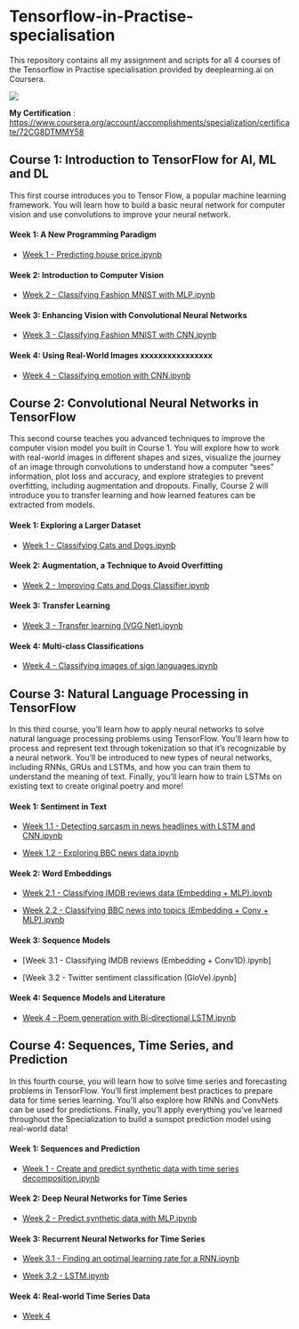 # Tensorflow-in-Practise-specialisation

This repository contains all my assignment and scripts for all 4 courses of the Tensorflow in Practise specialisation provided by deeplearning.ai on Coursera.

![](https://d2wvfoqc9gyqzf.cloudfront.net/content/uploads/2019/06/Website-TFSDesktopBanner.png)

**My Certification** : https://www.coursera.org/account/accomplishments/specialization/certificate/72CG8DTMMY58

## Course 1: Introduction to TensorFlow for AI, ML and DL

This first course introduces you to Tensor Flow, a popular machine learning framework. You will learn how to build a basic neural network for computer vision and use convolutions to improve your neural network.

#### Week 1: A New Programming Paradigm

- [Week 1 - Predicting house price.ipynb](https://github.com/polospeter/Tensorflow-in-Practise-specialisation/blob/main/Course%201%20-%20Introduction%20to%20TensorFlow%20for%20AI%2C%20ML%20and%20DL/Week%201/Exercise_1_House_Prices_Question.ipynb)

#### Week 2: Introduction to Computer Vision

- [Week 2 - Classifying Fashion MNIST with MLP.ipynb](https://github.com/polospeter/Tensorflow-in-Practise-specialisation/blob/main/Course%201%20-%20Introduction%20to%20TensorFlow%20for%20AI%2C%20ML%20and%20DL/Week%202/Exercise2-MNIST.ipynb)

#### Week 3: Enhancing Vision with Convolutional Neural Networks

- [Week 3 - Classifying Fashion MNIST with CNN.ipynb](https://github.com/polospeter/Tensorflow-in-Practise-specialisation/blob/main/Course%201%20-%20Introduction%20to%20TensorFlow%20for%20AI%2C%20ML%20and%20DL/Week%203/Excercise%203%20Question.ipynb)

#### Week 4: Using Real-World Images xxxxxxxxxxxxxxxx

- [Week 4 - Classifying emotion with CNN.ipynb](https://github.com/polospeter/Tensorflow-in-Practise-specialisation/blob/main/Course%201%20-%20Introduction%20to%20TensorFlow%20for%20AI%2C%20ML%20and%20DL/Week%204/Exercise4-Question.ipynb)

## Course 2: Convolutional Neural Networks in TensorFlow

This second course teaches you advanced techniques to improve the computer vision model you built in Course 1. You will explore how to work with real-world images in different shapes and sizes, visualize the journey of an image through convolutions to understand how a computer “sees” information, plot loss and accuracy, and explore strategies to prevent overfitting, including augmentation and dropouts. Finally, Course 2 will introduce you to transfer learning and how learned features can be extracted from models.

#### Week 1: Exploring a Larger Dataset

- [Week 1 - Classifying Cats and Dogs.ipynb](https://github.com/polospeter/Tensorflow-in-Practise-specialisation/blob/main/Course%202%20-%20Convolutional%20Neural%20Networks%20in%20TensorFlow/Week%201/Exercise_5_Answer.ipynb)

#### Week 2: Augmentation, a Technique to Avoid Overfitting

- [Week 2 - Improving Cats and Dogs Classifier.ipynb](https://github.com/polospeter/Tensorflow-in-Practise-specialisation/blob/main/Course%202%20-%20Convolutional%20Neural%20Networks%20in%20TensorFlow/Week%202/Copy_of_Exercise_6_Answer.ipynb)

#### Week 3: Transfer Learning

- [Week 3 - Transfer learning (VGG Net).ipynb](https://github.com/polospeter/Tensorflow-in-Practise-specialisation/blob/main/Course%202%20-%20Convolutional%20Neural%20Networks%20in%20TensorFlow/Week%203/Copy_of_Exercise_7_Answer.ipynb)

#### Week 4: Multi-class Classifications

- [Week 4 - Classifying images of sign languages.ipynb](https://github.com/polospeter/Tensorflow-in-Practise-specialisation/blob/main/Course%202%20-%20Convolutional%20Neural%20Networks%20in%20TensorFlow/Week%204/Copy_of_Exercise_8_Answer.ipynb)

## Course 3: Natural Language Processing in TensorFlow

In this third course, you’ll learn how to apply neural networks to solve natural language processing problems using TensorFlow. You’ll learn how to process and represent text through tokenization so that it’s recognizable by a neural network. You’ll be introduced to new types of neural networks, including RNNs, GRUs and LSTMs, and how you can train them to understand the meaning of text. Finally, you’ll learn how to train LSTMs on existing text to create original poetry and more!

#### Week 1: Sentiment in Text

- [Week 1.1 - Detecting sarcasm in news headlines with LSTM and CNN.ipynb](https://github.com/polospeter/Tensorflow-in-Practise-specialisation/blob/main/Course%203%20-%20Natural%20Language%20Processing%20in%20TensorFlow/Week%201/Course%203%20-%20Week%201%20-%20Exercise-Answer.ipynb)

- [Week 1.2 - Exploring BBC news data.ipynb](https://github.com/polospeter/Tensorflow-in-Practise-specialisation/blob/main/Course%203%20-%20Natural%20Language%20Processing%20in%20TensorFlow/Week%201/Course%203%20-%20Week%201%20-%20Lesson%203.ipynb)

#### Week 2: Word Embeddings

- [Week 2.1 - Classifying IMDB reviews data (Embedding + MLP).ipynb](https://github.com/polospeter/Tensorflow-in-Practise-specialisation/blob/main/Course%203%20-%20Natural%20Language%20Processing%20in%20TensorFlow/Week%202/Course%203%20-%20Week%202%20-%20Exercise-Answer.ipynb)

- [Week 2.2 - Classifying BBC news into topics (Embedding + Conv + MLP).ipynb](https://github.com/polospeter/Tensorflow-in-Practise-specialisation/blob/main/Course%203%20-%20Natural%20Language%20Processing%20in%20TensorFlow/Week%202/Course%203%20-%20Week%202%20-%20Exercise-Answer.ipynb)

#### Week 3: Sequence Models

- [Week 3.1 - Classifying IMDB reviews (Embedding + Conv1D).ipynb]

- [Week 3.2 - Twitter sentiment classification (GloVe).ipynb]

#### Week 4: Sequence Models and Literature

- [Week 4 - Poem generation with Bi-directional LSTM.ipynb](https://github.com/polospeter/Tensorflow-in-Practise-specialisation/blob/main/Course%203%20-%20Natural%20Language%20Processing%20in%20TensorFlow/Week%204/Course%203%20-%20Week%204%20-%20Exercise-Answer.ipynb)

## Course 4: Sequences, Time Series, and Prediction

In this fourth course, you will learn how to solve time series and forecasting problems in TensorFlow. You’ll first implement best practices to prepare data for time series learning. You’ll also explore how RNNs and ConvNets can be used for predictions. Finally, you’ll apply everything you’ve learned throughout the Specialization to build a sunspot prediction model using real-world data!

#### Week 1: Sequences and Prediction

- [Week 1 - Create and predict synthetic data with time series decomposition.ipynb](https://github.com/polospeter/Tensorflow-in-Practise-specialisation/blob/main/Course%204%20-%20Sequences%2C%20Time%20Series%2C%20and%20Prediction/Week%201/Course%204%20-%20Week%201%20-%20Exercise-Question.ipynb)

#### Week 2: Deep Neural Networks for Time Series

- [Week 2 - Predict synthetic data with MLP.ipynb](https://github.com/polospeter/Tensorflow-in-Practise-specialisation/blob/main/Course%204%20-%20Sequences%2C%20Time%20Series%2C%20and%20Prediction/Week%202/Course%204%20-%20Week%202%20-%20Exercise-Answer.ipynb)

#### Week 3: Recurrent Neural Networks for Time Series

- [Week 3.1 - Finding an optimal learning rate for a RNN.ipynb](https://github.com/polospeter/Tensorflow-in-Practise-specialisation/blob/main/Course%204%20-%20Sequences%2C%20Time%20Series%2C%20and%20Prediction/Week%203/Course%204%20-%20Week%203%20-%20Lesson%202.ipynb)

- [Week 3.2 - LSTM.ipynb](https://github.com/polospeter/Tensorflow-in-Practise-specialisation/blob/main/Course%204%20-%20Sequences%2C%20Time%20Series%2C%20and%20Prediction/Week%203/Course%204%20-%20Week%203%20-%20Exercise-Answer.ipynb)

#### Week 4: Real-world Time Series Data

- [Week 4](https://github.com/polospeter/Tensorflow-in-Practise-specialisation/blob/main/Course%204%20-%20Sequences%2C%20Time%20Series%2C%20and%20Prediction/Week%204/Course%204%20-%20Week%204%20-%20Exercise-Answer.ipynb)
